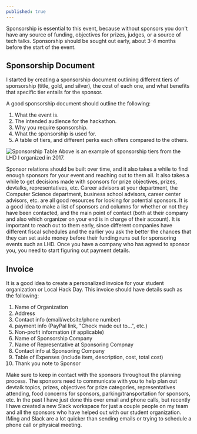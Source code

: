 ```yaml
---
published: true
---
```


Sponsorship is essential to this event, because without sponsors you don't have any source of funding, objectives for prizes, judges, or a source of tech talks. Sponsorship should be sought out early, about 3-4 months before the start of the event.

## Sponsorship Document
I started by creating a sponsorship document outlining different tiers of sponsorship (title, gold, and silver), the cost of each one, and what benefits that specific tier entails for the sponsor.

A good sponsorship document should outline the following:
1. What the event is.
2. The intended audience for the hackathon.
3. Why you require sponsorship.
4. What the sponsorship is used for.
5. A table of tiers, and different perks each offers compared to the others.

![Sponsorship Table]({{site.baseurl}}/images/sponsorship_table.PNG)
Above is an example of sponsorship tiers from the LHD I organized in 2017.

Sponsor relations should be built over time, and it also takes a while to find enough sponsors for your event and reaching out to them all. It also takes a while to get decisions made with sponsors for prize objectives, prizes, devtalks, representatives, etc. Career advisors at your department, the Computer Science department, business school advisors, career center advisors, etc. are all good resources for looking for potential sponsors. It is a good idea to make a list of sponsors and columns for whether or not they have been contacted, and the main point of contact (both at their company and also which organizer on your end is in charge of their account). It is important to reach out to them early, since different companies have different fiscal schedules and the earlier you ask the better the chances that they can set aside money before their funding runs out for sponsoring events such as LHD. Once you have a company who has agreed to sponsor you, you need to start figuring out payment details.

## Invoice
It is a good idea to create a personalized invoice for your student organization or Local Hack Day. This invoice should have details such as the following:

1. Name of Organization
2. Address
3. Contact info (email/website/phone number)
4. payment info (PayPal link, "Check made out to...", etc.)
5. Non-profit information (if applicable)
6. Name of Sponsorship Company
7. Name of Representative at Sponsoring Compnay
8. Contact info at Sponsoring Company
9. Table of Expenses (include item, description, cost, total cost)
10. Thank you note to Sponsor

Make sure to keep in contact with the sponsors throughout the planning process. The sponsors need to communicate with you to help plan out devtalk topics, prizes, objectives for prize categories, representatives attending, food concerns for sponsors, parking/transportation for sponsors, etc. In the past I have just done this over email and phone calls, but recently I have created a new Slack workspace for just a couple people on my team and all the sponsors who have helped out with our student organization. IMing and Slack are a lot quicker than sending emails or trying to schedule a phone call or physical meeting.

